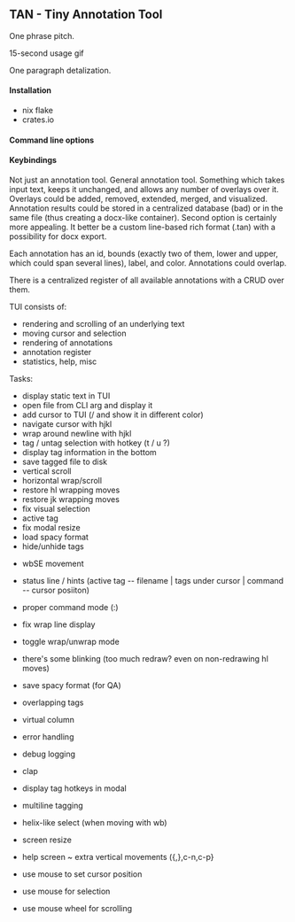 ## TAN - Tiny Annotation Tool

One phrase pitch.

15-second usage gif

One paragraph detalization.

#### Installation

- nix flake
- crates.io

#### Command line options

#### Keybindings

Not just an annotation tool. General annotation tool.
Something which takes input text, keeps it unchanged,
and allows any number of overlays over it. Overlays
could be added, removed, extended, merged, and visualized.
Annotation results could be stored in a centralized database (bad)
or in the same file (thus creating a docx-like container).
Second option is certainly more appealing. It better be
a custom line-based rich format (.tan) with a possibility
for docx export.

Each annotation has an id, bounds (exactly two of them,
lower and upper, which could span several lines), label, and color.
Annotations could overlap.

There is a centralized register of all available annotations
with a CRUD over them.

TUI consists of:
- rendering and scrolling of an underlying text
- moving cursor and selection
- rendering of annotations
- annotation register
- statistics, help, misc

Tasks:
+ display static text in TUI
+ open file from CLI arg and display it
+ add cursor to TUI (/ and show it in different color)
+ navigate cursor with hjkl
+ wrap around newline with hjkl
+ tag / untag selection with hotkey (t / u ?)
+ display tag information in the bottom
+ save tagged file to disk
+ vertical scroll
+ horizontal wrap/scroll
+ restore hl wrapping moves
+ restore jk wrapping moves
+ fix visual selection
+ active tag
+ fix modal resize
+ load spacy format
+ hide/unhide tags

- wbSE movement
- status line / hints (active tag -- filename | tags under cursor | command -- cursor posiiton)
- proper command mode (:)
- fix wrap line display
- toggle wrap/unwrap mode
- there's some blinking (too much redraw? even on non-redrawing hl moves)
- save spacy format (for QA)

- overlapping tags
- virtual column
- error handling
- debug logging
- clap
- display tag hotkeys in modal
- multiline tagging
- helix-like select (when moving with wb)
- screen resize
- help screen
~ extra vertical movements ({,},c-n,c-p}
- use mouse to set cursor position
- use mouse for selection
- use mouse wheel for scrolling
